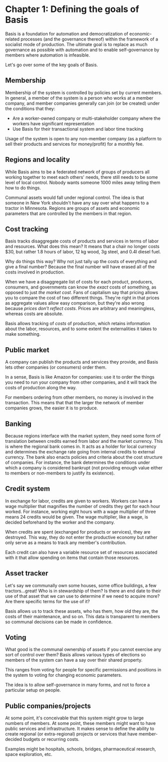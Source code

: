 # Chapter 1: Defining the goals of Basis

Basis is a foundation for automation and democratization of economic-related processes (and the governance thereof) within the framework of a socialist mode of production. The ultimate goal is to replace as much governance as possible with automation and to enable self-governance by members where automation is infeasible.

Let's go over some of the key goals of Basis.

## Membership

Membership of the system is controlled by policies set by current members. In general, a member of the system is a person who works at a member company, and member companies generally can join (or be created) under the conditions that they:

- Are a worker-owned company or multi-stakeholder company where the workers have significant representation
- Use Basis for their transactional system and labor time tracking

Usage of the system is open to any non-member company (as a platform to sell their products and services for money/profit) for a monthly fee.

## Regions and locality

While Basis aims to be a federated network of groups of producers all working together to meet each others' needs, there still needs to be some level of local control. Nobody wants someone 1000 miles away telling them how to do things.

Communal assets would fall under regional control. The idea is that someone in New York shouldn't have any say over what happens to a tractor in Minnesota. Regions are groups of assets and economic parameters that are controlled by the members in that region.

## Cost tracking

Basis tracks disaggregate costs of products and services in terms of labor and resources. What does this mean? It means that a chair no longer costs $30, but rather 1.8 hours of labor, 12 kg wood, 3g steel, and 0.4l diesel fuel.

Why do things this way? Why not just tally up the costs of everything and give a final number? Because the final number will have erased all of the costs involved in production.

When we have a disaggregate list of costs for each product, producers, consumers, and governments can know the *exact* costs of something, as opposed to just *the market cost*. Fans of capitalism say that pricing allows you to compare the cost of two different things. They're right in that prices as aggregate values allow easy comparison, but they're also wrong because *prices don't reflect costs*. Prices are arbitrary and meaningless, whereas costs are absolute.

Basis allows tracking of *costs* of production, which retains information about the labor, resources, and to some extent the externalities it takes to make something.

## Public market

A company can publish the products and services they provide, and Basis lets other companies (or consumers) order them.

In a sense, Basis is like Amazon for companies: use it to order the things you need to run your company from other companies, and it will track the costs of production along the way.

For members ordering from other members, no money is involved in the transaction. This means that that the larger the network of member companies grows, the easier it is to produce.

## Banking

Because regions interface with the market system, they need some form of translation between credits earned from labor and the market currency. This is where the regional bank comes in. It acts as a holder for local currency and determines the exchange rate going from internal credits to external currency. The bank also enacts policies and criteria about the cost structure of companies. For instance, the bank determines the conditions under which a company is considered bankrupt (not providing enough value either to members or non-members to justify its existence).

## Credit system

In exchange for labor, credits are given to workers. Workers can have a wage multiplier that magnifies the number of credits they get for each hour worked. For instance, working eight hours with a wage multiplier of three means 24 credits would be given. The wage multiplier, like a wage, is decided beforehand by the worker and the company.

When credits are spent (exchanged for products or services), they are destroyed. This way, they do not enter the productive economy but rather only serve as a means to track any member's contribution.

Each credit can also have a variable resource set of resources associated with it that allow spending on items that contain those resources.

## Asset tracker

Let's say we communally own some houses, some office buildings, a few tractors...great! Who is in stewardship of them? Is there an end date to their use of that asset that we can use to determine if we need to acquire more? Are there specific terms for the use of it?

Basis allows us to track these assets, who has them, how old they are, the costs of their maintenance, and so on. This data is transparent to members so communal decisions can be made in confidence.

## Voting

What good is the communal ownership of assets if you cannot exercise any sort of control over them? Basis allows various types of elections so members of the system can have a say over their shared property.

This ranges from voting for people for specific permissions and positions in the system to voting for changing economic parameters.

The idea is to allow self-governance in many forms, and not to force a particular setup on people.

## Public companies/projects

At some point, it's conceivable that this system might grow to large numbers of members. At some point, these members might want to have public services and infrastructure. It makes sense to define the ability to create regional (or extra-regional) projects or services that have member-decided budgets or recurring costs.

Examples might be hospitals, schools, bridges, pharmaceutical research, space exploration, etc.

